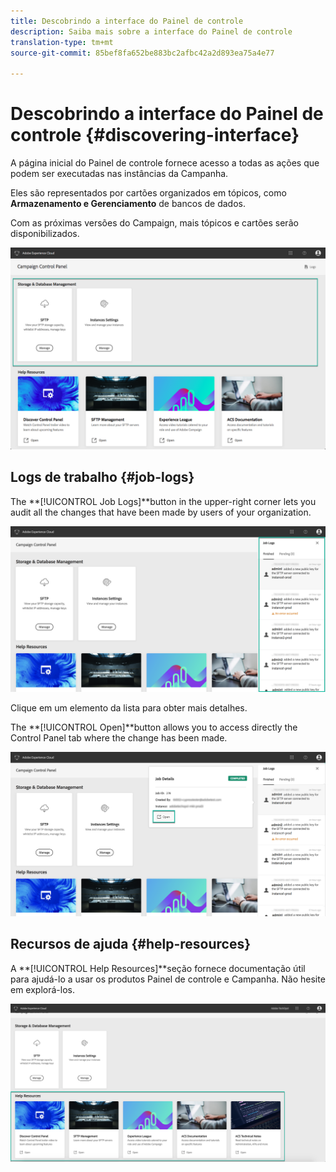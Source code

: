 ```yaml
---
title: Descobrindo a interface do Painel de controle
description: Saiba mais sobre a interface do Painel de controle
translation-type: tm+mt
source-git-commit: 85bef8fa652be883bc2afbc42a2d893ea75a4e77

---
```



# Descobrindo a interface do Painel de controle {#discovering-interface}

A página inicial do Painel de controle fornece acesso a todas as ações que podem ser executadas nas instâncias da Campanha.

Eles são representados por cartões organizados em tópicos, como **Armazenamento e Gerenciamento** de bancos de dados.

Com as próximas versões do Campaign, mais tópicos e cartões serão disponibilizados.

![](assets/control_panel_interface.png)

## Logs de trabalho {#job-logs}

The **[!UICONTROL Job Logs]**button in the upper-right corner lets you audit all the changes that have been made by users of your organization.

![](assets/control_panel_interface2.png)

Clique em um elemento da lista para obter mais detalhes.

The **[!UICONTROL Open]**button allows you to access directly the Control Panel tab where the change has been made.

![](assets/control_panel_logdetails.png)

## Recursos de ajuda {#help-resources}

A **[!UICONTROL Help Resources]**seção fornece documentação útil para ajudá-lo a usar os produtos Painel de controle e Campanha. Não hesite em explorá-los.

![](assets/helpresources.png)
